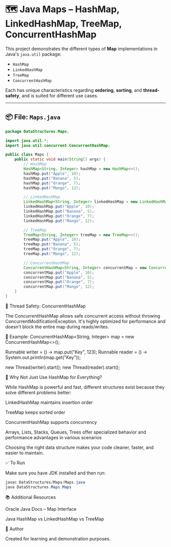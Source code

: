 # 🗺️ Java Maps – HashMap, LinkedHashMap, TreeMap, ConcurrentHashMap

This project demonstrates the different types of **Map** implementations in Java's `java.util` package:

- `HashMap`
- `LinkedHashMap`
- `TreeMap`
- `ConcurrentHashMap`

Each has unique characteristics regarding **ordering**, **sorting**, and **thread-safety**, and is suited for different use cases.

---

## 📦 File: `Maps.java`

```java
package DataStructures.Maps;

import java.util.*;
import java.util.concurrent.ConcurrentHashMap;

public class Maps {
    public static void main(String[] args) {
        // HashMap
        HashMap<String, Integer> hashMap = new HashMap<>();
        hashMap.put("Apple", 10);
        hashMap.put("Banana", 5);
        hashMap.put("Orange", 7);
        hashMap.put("Mango", 12);

        // LinkedHashMap
        LinkedHashMap<String, Integer> linkedHashMap = new LinkedHashMap<>();
        linkedHashMap.put("Apple", 10);
        linkedHashMap.put("Banana", 5);
        linkedHashMap.put("Orange", 7);
        linkedHashMap.put("Mango", 12);

        // TreeMap
        TreeMap<String, Integer> treeMap = new TreeMap<>();
        treeMap.put("Apple", 10);
        treeMap.put("Banana", 5);
        treeMap.put("Orange", 7);
        treeMap.put("Mango", 12);

        // ConcurrentHashMap
        ConcurrentHashMap<String, Integer> concurrentMap = new ConcurrentHashMap<>();
        concurrentMap.put("Apple", 10);
        concurrentMap.put("Banana", 5);
        concurrentMap.put("Orange", 7);
        concurrentMap.put("Mango", 12);
    }
}
```

🧵 Thread Safety: ConcurrentHashMap

The ConcurrentHashMap allows safe concurrent access without throwing ConcurrentModificationException. It's highly optimized for performance and doesn't block the entire map during reads/writes.

🔧 Example:
ConcurrentHashMap<String, Integer> map = new ConcurrentHashMap<>();

Runnable writer = () -> map.put("Key", 123);
Runnable reader = () -> System.out.println(map.get("Key"));

new Thread(writer).start();
new Thread(reader).start();

🚫 Why Not Just Use HashMap for Everything?

While HashMap is powerful and fast, different structures exist because they solve different problems better:

LinkedHashMap maintains insertion order

TreeMap keeps sorted order

ConcurrentHashMap supports concurrency

Arrays, Lists, Stacks, Queues, Trees offer specialized behavior and performance advantages in various scenarios

Choosing the right data structure makes your code cleaner, faster, and easier to maintain.

✅ To Run

Make sure you have JDK installed and then run:
```java
javac DataStructures/Maps/Maps.java
java DataStructures.Maps.Maps
```

📚 Additional Resources

Oracle Java Docs – Map Interface

Java HashMap vs LinkedHashMap vs TreeMap

📌 Author

Created for learning and demonstration purposes.